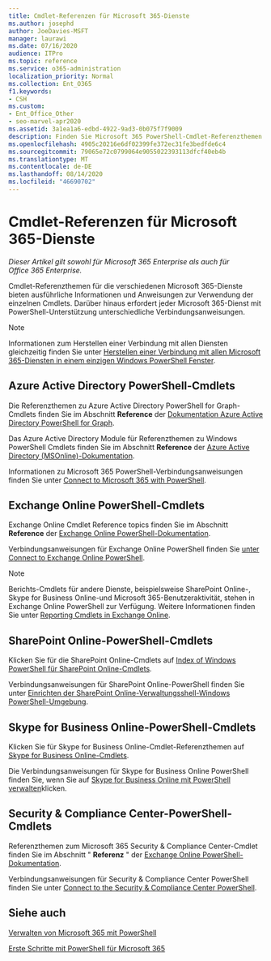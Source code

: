 ```yaml
---
title: Cmdlet-Referenzen für Microsoft 365-Dienste
ms.author: josephd
author: JoeDavies-MSFT
manager: laurawi
ms.date: 07/16/2020
audience: ITPro
ms.topic: reference
ms.service: o365-administration
localization_priority: Normal
ms.collection: Ent_O365
f1.keywords:
- CSH
ms.custom:
- Ent_Office_Other
- seo-marvel-apr2020
ms.assetid: 3a1ea1a6-edbd-4922-9ad3-0b075f7f9009
description: Finden Sie Microsoft 365 PowerShell-Cmdlet-Referenzthemen für Azure AD, Exchange Online, SharePoint Online, Skype for Business Online und Sicherheit & Compliance.
ms.openlocfilehash: 4905c20216e6df02399fe372ec31fe3bedfde6c4
ms.sourcegitcommit: 79065e72c0799064e9055022393113dfcf40eb4b
ms.translationtype: MT
ms.contentlocale: de-DE
ms.lasthandoff: 08/14/2020
ms.locfileid: "46690702"
---
```

# <a name="cmdlet-references-for-microsoft-365-services"></a>Cmdlet-Referenzen für Microsoft 365-Dienste

*Dieser Artikel gilt sowohl für Microsoft 365 Enterprise als auch für Office 365 Enterprise.*

Cmdlet-Referenzthemen für die verschiedenen Microsoft 365-Dienste bieten ausführliche Informationen und Anweisungen zur Verwendung der einzelnen Cmdlets. Darüber hinaus erfordert jeder Microsoft 365-Dienst mit PowerShell-Unterstützung unterschiedliche Verbindungsanweisungen.
  
> [!NOTE]
> Informationen zum Herstellen einer Verbindung mit allen Diensten gleichzeitig finden Sie unter [Herstellen einer Verbindung mit allen Microsoft 365-Diensten in einem einzigen Windows PowerShell Fenster](connect-to-all-microsoft-365-services-in-a-single-windows-powershell-window.md). 
  
## <a name="azure-active-directory-powershell-cmdlets"></a>Azure Active Directory PowerShell-Cmdlets

Die Referenzthemen zu Azure Active Directory PowerShell for Graph-Cmdlets finden Sie im Abschnitt **Reference** der [Dokumentation Azure Active Directory PowerShell for Graph](https://docs.microsoft.com/powershell/azure/active-directory/install-adv2?view=azureadps-2.0).

Das Azure Active Directory Module für Referenzthemen zu Windows PowerShell Cmdlets finden Sie im Abschnitt **Reference** der [Azure Active Directory (MSOnline)-Dokumentation](https://docs.microsoft.com/powershell/azure/active-directory/overview?view=azureadps-1.0).

Informationen zu Microsoft 365 PowerShell-Verbindungsanweisungen finden Sie unter [Connect to Microsoft 365 with PowerShell](connect-to-microsoft-365-powershell.md).
  
## <a name="exchange-online-powershell-cmdlets"></a>Exchange Online PowerShell-Cmdlets

Exchange Online Cmdlet Reference topics finden Sie im Abschnitt **Reference** der [Exchange Online PowerShell-Dokumentation](https://docs.microsoft.com/powershell/exchange/exchange-online/exchange-online-powershell?view=exchange-ps).
  
Verbindungsanweisungen für Exchange Online PowerShell finden Sie [unter Connect to Exchange Online PowerShell](https://go.microsoft.com/fwlink/p/?LinkId=396554).
  
> [!NOTE]
> Berichts-Cmdlets für andere Dienste, beispielsweise SharePoint Online-, Skype for Business Online-und Microsoft 365-Benutzeraktivität, stehen in Exchange Online PowerShell zur Verfügung. Weitere Informationen finden Sie unter [Reporting Cmdlets in Exchange Online](https://go.microsoft.com/fwlink/p/?LinkId=691595). 
  
## <a name="sharepoint-online-powershell-cmdlets"></a>SharePoint Online-PowerShell-Cmdlets

Klicken Sie für die SharePoint Online-Cmdlets auf [Index of Windows PowerShell für SharePoint Online-Cmdlets](https://go.microsoft.com/fwlink/p/?LinkId=691476).
  
Verbindungsanweisungen für SharePoint Online-PowerShell finden Sie unter [Einrichten der SharePoint Online-Verwaltungsshell-Windows PowerShell-Umgebung](https://go.microsoft.com/fwlink/p/?LinkId=691603).
  
## <a name="skype-for-business-online-powershell-cmdlets"></a>Skype for Business Online-PowerShell-Cmdlets

Klicken Sie für Skype for Business Online-Cmdlet-Referenzthemen auf [Skype for Business Online-Cmdlets](https://technet.microsoft.com/library/mt228132.aspx).
  
Die Verbindungsanweisungen für Skype for Business Online PowerShell finden Sie, wenn Sie auf [Skype for Business Online mit PowerShell verwalten](manage-skype-for-business-online-with-microsoft-365-powershell.md)klicken.

## <a name="security-amp-compliance-center-powershell-cmdlets"></a>Security &amp; Compliance Center-PowerShell-Cmdlets

Referenzthemen zum Microsoft 365 Security &amp; Compliance Center-Cmdlet finden Sie im Abschnitt " **Referenz** " der [Exchange Online PowerShell-Dokumentation](https://docs.microsoft.com/powershell/exchange/exchange-online/exchange-online-powershell?view=exchange-ps).
  
Verbindungsanweisungen für Security &amp; Compliance Center PowerShell finden Sie unter [Connect to the Security &amp; Compliance Center PowerShell](https://docs.microsoft.com/powershell/exchange/connect-to-scc-powershell?view=exchange-ps).


  
## <a name="see-also"></a>Siehe auch

[Verwalten von Microsoft 365 mit PowerShell](manage-microsoft-365-with-microsoft-365-powershell.md)
  
[Erste Schritte mit PowerShell für Microsoft 365](getting-started-with-microsoft-365-powershell.md)

